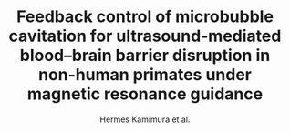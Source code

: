 ---
cat: ciel
subcat: midas
bestof: false
author: Hermes Kamimura et al.
title: Feedback control of microbubble cavitation for ultrasound-mediated blood–brain barrier disruption in non-human primates under magnetic resonance guidance
journal: Journal of Cerebral Blood Flow \& Metabolism
year: 2019
type: article
url: http -//journals.sagepub.com/doi/10.1177/0271678X17753514
doi: 10.1177/0271678X17753514
---